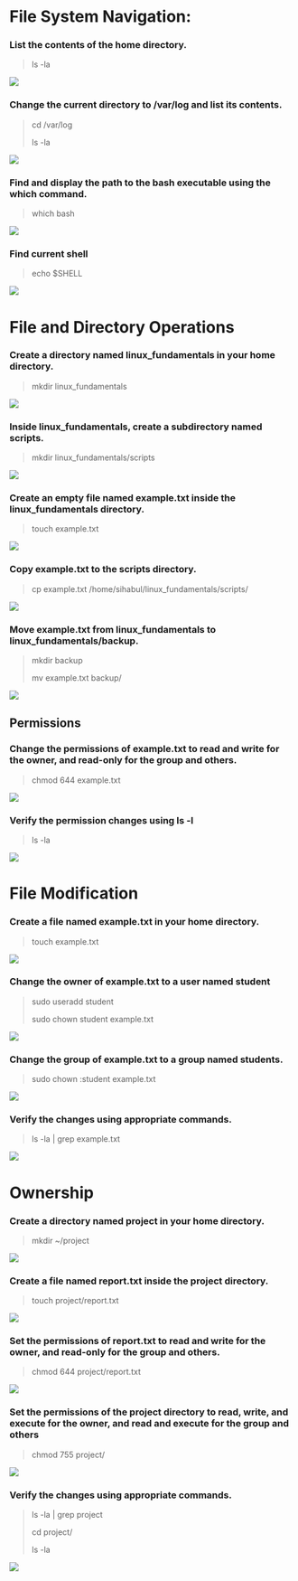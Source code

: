 # File System Navigation:

### List the contents of the home directory.

> ls -la

![](screenshots/List_content.png)

### Change the current directory to /var/log and list its contents.

> cd /var/log
>
> ls -la

![](screenshots/var_log.png)

### Find and display the path to the bash executable using the which command.

> which bash

![](screenshots/which_bash.png)

### Find current shell

> echo $SHELL

![](screenshots/current_shell.png)



# File and Directory Operations

### Create a directory named linux_fundamentals in your home directory.

> mkdir linux_fundamentals

![](screenshots/linux_fundamental_directory.png)

### Inside linux_fundamentals, create a subdirectory named scripts.

> mkdir linux_fundamentals/scripts

![](screenshots/subdir_scripts.png)

### Create an empty file named example.txt inside the linux_fundamentals directory.

> touch example.txt

![](screenshots/example_file.png)

### Copy example.txt to the scripts directory.

> cp example.txt /home/sihabul/linux_fundamentals/scripts/

![](screenshots/copy_file.png)

### Move example.txt from linux_fundamentals to linux_fundamentals/backup.

> mkdir backup
>
> mv example.txt backup/

![](screenshots/move_file.png)

## Permissions

### Change the permissions of example.txt to read and write for the owner, and read-only for the group and others.

> chmod 644 example.txt

![](screenshots/permissions.png)

### Verify the permission changes using ls -l

> ls -la

![](screenshots/permissions.png)

# File Modification

### Create a file named example.txt in your home directory.

> touch example.txt

![](screenshots/create_file.png)

### Change the owner of example.txt to a user named student

> sudo useradd student
>
> sudo chown student example.txt 

![](screenshots/permission_change.png)

### Change the group of example.txt to a group named students.

> sudo chown :student example.txt 

![](screenshots/group_change.png)

### Verify the changes using appropriate commands.

> ls -la | grep example.txt

![](screenshots/group_change.png)


# Ownership

### Create a directory named project in your home directory.

> mkdir ~/project

![](screenshots/create_directory.png)

### Create a file named report.txt inside the project directory.

> touch project/report.txt

![](screenshots/create_project_file.png)

### Set the permissions of report.txt to read and write for the owner, and read-only for the group and others.

> chmod 644 project/report.txt 

![](screenshots/change_file_permission.)

### Set the permissions of the project directory to read, write, and execute for the owner, and read and execute for the group and others

> chmod 755 project/

![](screenshots/change_group_permission.png)

### Verify the changes using appropriate commands.

> ls -la | grep project
>
> cd project/
> 
> ls -la

![](screenshots/verify_permission.png)






